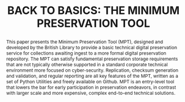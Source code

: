 ---
abstract: 'This paper presents the Minimum Preservation Tool (MPT), designed and developed
  by the British Library to provide a basic technical digital preservation service
  for collections awaiting ingest to a more formal digital preservation repository.
  The MPT can satisfy fundamental preservation storage requirements that are not typically
  otherwise supported in a standard corporate technical environment more focused on
  cyber-security. Replication, checksum generation and validation, and regular reporting
  are all key features of the MPT, written as a set of Python Utilities and freely
  available on Github. MPT is an entry-level tool that lowers the bar for early participation
  in preservation endeavors, in contrast with larger scale and more expensive, complex
  end-to-end technical solutions.

  '
creators:
- Maureen Pennock
- John Beaman
- Peter May
- Kevin Davies
date: null
document_url: https://services.phaidra.univie.ac.at/api/object/o:1424906/download
grand_parent: iPRES
institutions:
- British Library
keywords:
- minimum preservation tool
- checksums
- integrity
- replication
- accessibility
- open source
- file preservation
- risk reduction
- assurance
landing_page_url: https://phaidra.univie.ac.at/o:1424906
language: eng
layout: publication
license: CC BY 4.0 International
notes_url: null
parent: iPRES 2021
publication_type: paper
size: 338549
slides_url: null
source_name: iPRES
stream_url: null
title: 'BACK TO BASICS: THE MINIMUM PRESERVATION TOOL'
year: 2021
---